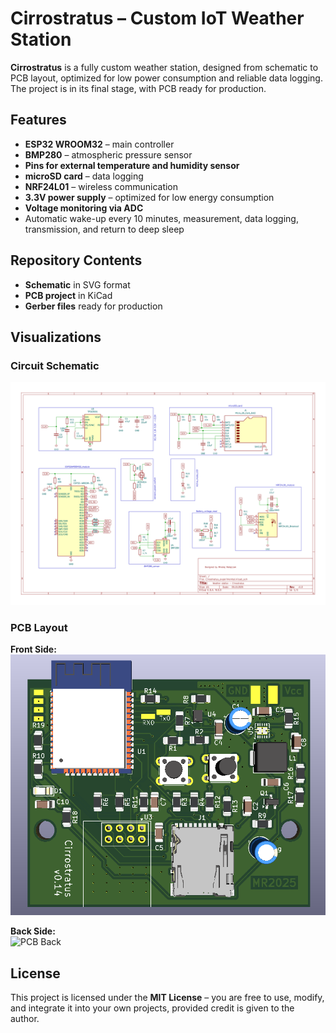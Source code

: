# Cirrostratus – Custom IoT Weather Station

**Cirrostratus** is a fully custom weather station, designed from schematic to PCB layout, optimized for low power consumption and reliable data logging. The project is in its final stage, with PCB ready for production.

## Features
- **ESP32 WROOM32** – main controller
- **BMP280** – atmospheric pressure sensor
- **Pins for external temperature and humidity sensor**
- **microSD card** – data logging
- **NRF24L01** – wireless communication
- **3.3V power supply** – optimized for low energy consumption
- **Voltage monitoring via ADC**
- Automatic wake-up every 10 minutes, measurement, data logging, transmission, and return to deep sleep

## Repository Contents
- **Schematic** in SVG format
- **PCB project** in KiCad
- **Gerber files** ready for production

## Visualizations
### Circuit Schematic
![Cirrostratus Experimental Schematic](schematics/Cirostratus_experimental.svg)

### PCB Layout
**Front Side:**  
![PCB Front](photos/PCB_Front.png)  

**Back Side:**  
![PCB Back](PCB_Back.png)  

## License
This project is licensed under the **MIT License** – you are free to use, modify, and integrate it into your own projects, provided credit is given to the author.

